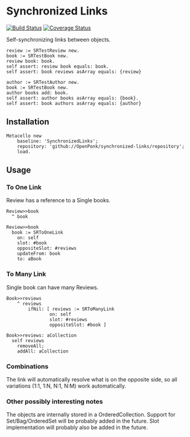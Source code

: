 # Synchronized Links
[![Build Status](https://travis-ci.org/OpenPonk/synchronized-links.svg?branch=master)](https://travis-ci.org/OpenPonk/synchronized-links) [![Coverage Status](https://coveralls.io/repos/github/OpenPonk/synchronized-links/badge.svg?branch=master)](https://coveralls.io/github/OpenPonk/synchronized-links?branch=master)

Self-synchronizing links between objects.

```smalltalk
review := SRTestReview new.
book := SRTestBook new.
review book: book.
self assert: review book equals: book.
self assert: book reviews asArray equals: {review}
```

```smalltalk
author := SRTestAuthor new.
book := SRTestBook new.
author books add: book.
self assert: author books asArray equals: {book}.
self assert: book authors asArray equals: {author}
```

## Installation

```smalltalk
Metacello new
	baseline: 'SynchronizedLinks';
	repository: 'github://OpenPonk/synchronized-links/repository';
	load.
```

## Usage

### To One Link

Review has a reference to a Single books.

```smalltalk
Review>>book
  ^ book

Review>>book
  book := SRToOneLink
    on: self
    slot: #book
    oppositeSlot: #reviews
    updateFrom: book
    to: aBook
```

### To Many Link

Single book can have many Reviews.

```smalltalk
Book>>reviews
	^ reviews
		ifNil: [ reviews := SRToManyLink
				on: self
				slot: #reviews
				oppositeSlot: #book ]

Book>>reviews: aCollection
  self reviews
    removeAll;
    addAll: aCollection
```

### Combinations

The link will automatically resolve what is on the opposite side, so all variations (1:1, 1:N, N:1, N:M) work automatically.

### Other possibly interesting notes

The objects are internally stored in a OrderedCollection. Support for Set/Bag/OrderedSet will be probably added in the future.
Slot implementation will probably also be added in the future.
